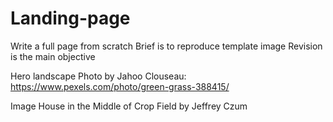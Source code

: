 # Landing-page
Write a full page from scratch
Brief is to reproduce template image
Revision is the main objective


Hero landscape Photo by Jahoo Clouseau: https://www.pexels.com/photo/green-grass-388415/

Image House in the Middle of Crop Field by Jeffrey Czum
